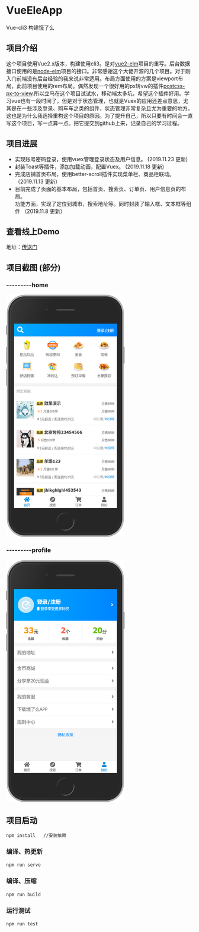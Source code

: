 # VueEleApp  
Vue-cli3 构建饿了么

## 项目介绍  
这个项目使用Vue2.x版本，构建使用cli3。是对[vue2-elm](https://github.com/bailicangdu/vue2-elm)项目的重写。后台数据接口使用的是[node-elm](https://github.com/bailicangdu/node-elm)项目的接口。非常感谢这个大佬开源的几个项目。对于刚入门前端没有后台经验的我来说非常适用。布局方面使用的方案是viewport布局，此前项目使用的rem布局。偶然发现一个很好用的px转vw的插件[postcss-px-to-view](https://github.com/evrone/postcss-px-to-viewport).所以立马在这个项目试试水，移动端太多坑，希望这个插件好用。学习vue也有一段时间了，但是对于状态管理，也就是Vuex的应用还差点意思，尤其是在一些涉及登录、购车车之类的组件，状态管理非常复杂且尤为重要的地方。这也是为什么我选择重构这个项目的原因。为了提升自己，所以只要有时间会一直写这个项目，写一点算一点。把它提交到github上来，记录自己的学习过程。


## 项目进展  
* 实现账号密码登录，使用vuex管理登录状态及用户信息。 (2019.11.23 更新)
* 封装Toast等插件，添加加载动画，配置Vuex。 (2019.11.18 更新)
* 完成店铺首页布局，使用better-scroll插件实现菜单栏、商品栏联动。（2019.11.13 更新）
* 目前完成了页面的基本布局，包括首页、搜索页、订单页、用户信息页的布局。  
    功能方面，实现了定位到城市，搜索地址等。同时封装了输入框、文本框等组件  （2019.11.8 更新）
    

## 查看线上Demo
地址：[传送门](https://leewayjean.github.io)  


## 项目截图 (部分)  
### ---------home
<img  src="./screenshot/home.png" width="320"/>   

### ---------profile
<img  src="./screenshot/profile.png" width="320"/>   


## 项目启动
```
npm install   //安装依赖
```

### 编译、热更新
```
npm run serve
```

### 编译、压缩
```
npm run build
```

### 运行测试
```
npm run test
```
